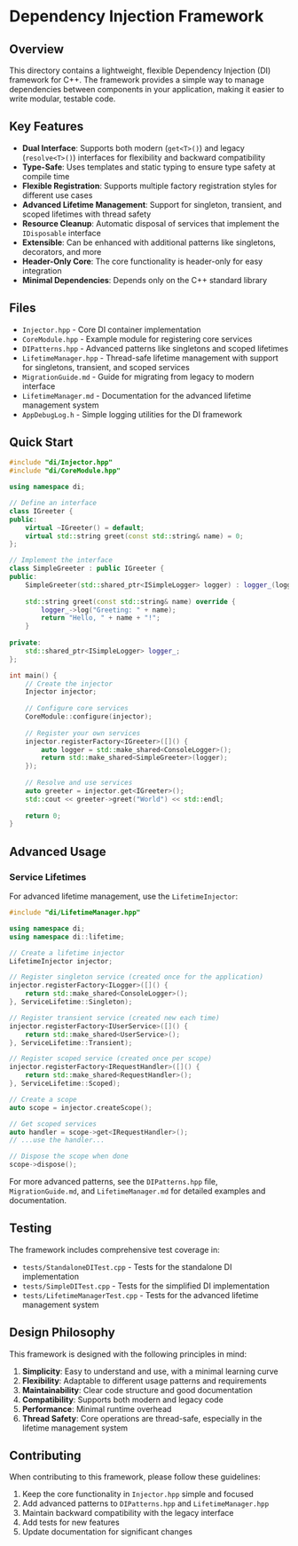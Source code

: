 # Dependency Injection Framework

## Overview

This directory contains a lightweight, flexible Dependency Injection (DI) framework for C++. The framework provides a simple way to manage dependencies between components in your application, making it easier to write modular, testable code.

## Key Features

- **Dual Interface**: Supports both modern (`get<T>()`) and legacy (`resolve<T>()`) interfaces for flexibility and backward compatibility
- **Type-Safe**: Uses templates and static typing to ensure type safety at compile time
- **Flexible Registration**: Supports multiple factory registration styles for different use cases
- **Advanced Lifetime Management**: Support for singleton, transient, and scoped lifetimes with thread safety
- **Resource Cleanup**: Automatic disposal of services that implement the `IDisposable` interface
- **Extensible**: Can be enhanced with additional patterns like singletons, decorators, and more
- **Header-Only Core**: The core functionality is header-only for easy integration
- **Minimal Dependencies**: Depends only on the C++ standard library

## Files

- `Injector.hpp` - Core DI container implementation
- `CoreModule.hpp` - Example module for registering core services
- `DIPatterns.hpp` - Advanced patterns like singletons and scoped lifetimes
- `LifetimeManager.hpp` - Thread-safe lifetime management with support for singletons, transient, and scoped services
- `MigrationGuide.md` - Guide for migrating from legacy to modern interface
- `LifetimeManager.md` - Documentation for the advanced lifetime management system
- `AppDebugLog.h` - Simple logging utilities for the DI framework

## Quick Start

```cpp
#include "di/Injector.hpp"
#include "di/CoreModule.hpp"

using namespace di;

// Define an interface
class IGreeter {
public:
    virtual ~IGreeter() = default;
    virtual std::string greet(const std::string& name) = 0;
};

// Implement the interface
class SimpleGreeter : public IGreeter {
public:
    SimpleGreeter(std::shared_ptr<ISimpleLogger> logger) : logger_(logger) {}
    
    std::string greet(const std::string& name) override {
        logger_->log("Greeting: " + name);
        return "Hello, " + name + "!";
    }
    
private:
    std::shared_ptr<ISimpleLogger> logger_;
};

int main() {
    // Create the injector
    Injector injector;
    
    // Configure core services
    CoreModule::configure(injector);
    
    // Register your own services
    injector.registerFactory<IGreeter>([]() {
        auto logger = std::make_shared<ConsoleLogger>();
        return std::make_shared<SimpleGreeter>(logger);
    });
    
    // Resolve and use services
    auto greeter = injector.get<IGreeter>();
    std::cout << greeter->greet("World") << std::endl;
    
    return 0;
}
```

## Advanced Usage

### Service Lifetimes

For advanced lifetime management, use the `LifetimeInjector`:

```cpp
#include "di/LifetimeManager.hpp"

using namespace di;
using namespace di::lifetime;

// Create a lifetime injector
LifetimeInjector injector;

// Register singleton service (created once for the application)
injector.registerFactory<ILogger>([]() {
    return std::make_shared<ConsoleLogger>();
}, ServiceLifetime::Singleton);

// Register transient service (created new each time)
injector.registerFactory<IUserService>([]() {
    return std::make_shared<UserService>();
}, ServiceLifetime::Transient);

// Register scoped service (created once per scope)
injector.registerFactory<IRequestHandler>([]() {
    return std::make_shared<RequestHandler>();
}, ServiceLifetime::Scoped);

// Create a scope
auto scope = injector.createScope();

// Get scoped services
auto handler = scope->get<IRequestHandler>();
// ...use the handler...

// Dispose the scope when done
scope->dispose();
```

For more advanced patterns, see the `DIPatterns.hpp` file, `MigrationGuide.md`, and `LifetimeManager.md` for detailed examples and documentation.

## Testing

The framework includes comprehensive test coverage in:

- `tests/StandaloneDITest.cpp` - Tests for the standalone DI implementation
- `tests/SimpleDITest.cpp` - Tests for the simplified DI implementation
- `tests/LifetimeManagerTest.cpp` - Tests for the advanced lifetime management system

## Design Philosophy

This framework is designed with the following principles in mind:

1. **Simplicity**: Easy to understand and use, with a minimal learning curve
2. **Flexibility**: Adaptable to different usage patterns and requirements
3. **Maintainability**: Clear code structure and good documentation
4. **Compatibility**: Supports both modern and legacy code
5. **Performance**: Minimal runtime overhead
6. **Thread Safety**: Core operations are thread-safe, especially in the lifetime management system

## Contributing

When contributing to this framework, please follow these guidelines:

1. Keep the core functionality in `Injector.hpp` simple and focused
2. Add advanced patterns to `DIPatterns.hpp` and `LifetimeManager.hpp`
3. Maintain backward compatibility with the legacy interface
4. Add tests for new features
5. Update documentation for significant changes 